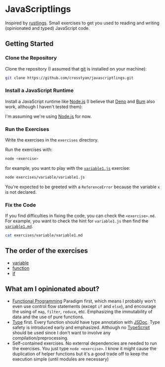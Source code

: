 # JavaScriptlings

Inspired by [rustlings](https://github.com/rust-lang/rustlings). Small exercises to get you used to reading and writing (opinionated and typed) JavaScript code.

## Getting Started

### Clone the Repository

Clone the repository (I assumed that [git](https://git-scm.com/) is installed on your machine):

```bash
git clone https://github.com/crosstyan/javascriptlings.git
```

### Install a JavaScript Runtime

Install a JavaScript runtime like [Node.js](https://nodejs.org) (I believe that [Deno](https://deno.com/) and [Bum](https://bun.sh/) also work, although I haven't tested them):

I'm assuming we're using [Node.js](https://nodejs.org) for now.

### Run the Exercises

Write the exercises in the `exercises` directory.

Run the exercises with:

```bash
node <exercise>
```

for example, you want to play with the [`variable1.js`](exercises/variable/variable1.js) exercise:

```bash
node exercises/variable/variable1.js
```

You're expected to be greeted with a `ReferenceError` because the variable `x` is not declared.

### Fix the Code

If you find difficulties in fixing the code, you can check the `<exercise>.md`. For example, you want to check the hint for `variable1.js` then find the [`variable1.md`](exercises/variable/variable1.md).

```bash
cat exercises/variable/variable1.md
```

## The order of the exercises

- [variable](exercises/variable)
- [function](exercises/function)
- [if](exercises/if)

## What am I opinionated about?

- [Functional Programming](https://en.wikipedia.org/wiki/Functional_programming)
Paradigm first, which means I probably won't even use control flow statements
(except `if` and `else`), and encourage the using of `map`, `filter`, `reduce`,
etc. Emphasizing the immutability of data and the use of pure functions.
- [Type](https://developer.mozilla.org/en-US/docs/Web/JavaScript/Data_structures)
first.  Every function should have type annotation with
[JSDoc](https://jsdoc.app/).  Type safety is introduced early and emphasized.
Although no [TypeScript](https://www.typescriptlang.org/) should be used since
I don't want to involve any compilation/preprocessing.
- Self-contained exercises. No external dependencies are needed to run the exercises.
You just type `node <exercise>`. I know it might cause the duplication of helper functions
but it's a good trade off to keep the execution simple (until modules are necessary)
